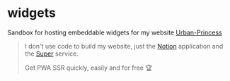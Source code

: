 # widgets

Sandbox for hosting embeddable widgets for my website [Urban-Princess](https://urbanprincess.super.site/)

>  
>  I don't use code to build my website, just the [Notion](https://notion.so) application and the [Super](https://super.so) service.
> 
>  Get PWA SSR quickly, easily and for free 🏆
>  
